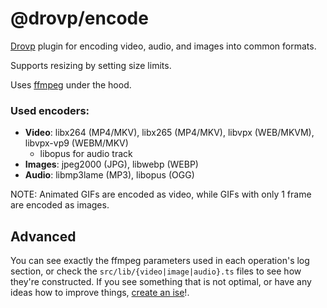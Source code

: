 # @drovp/encode

[Drovp](https://drovp.app) plugin for encoding video, audio, and images into common formats.

Supports resizing by setting size limits.

Uses [ffmpeg](https://ffmpeg.org/) under the hood.

### Used encoders:

- **Video**: libx264 (MP4/MKV), libx265 (MP4/MKV), libvpx (WEB/MKVM), libvpx-vp9 (WEBM/MKV)
	+ libopus for audio track
- **Images**: jpeg2000 (JPG), libwebp (WEBP)
- **Audio**: libmp3lame (MP3), libopus (OGG)

NOTE: Animated GIFs are encoded as video, while GIFs with only 1 frame are encoded as images.

## Advanced

You can see exactly the ffmpeg parameters used in each operation's log section, or check the `src/lib/{video|image|audio}.ts` files to see how they're constructed. If you see something that is not optimal, or have any ideas how to improve things, [create an ise](https://github.com/drovp/encode/issues)!.
